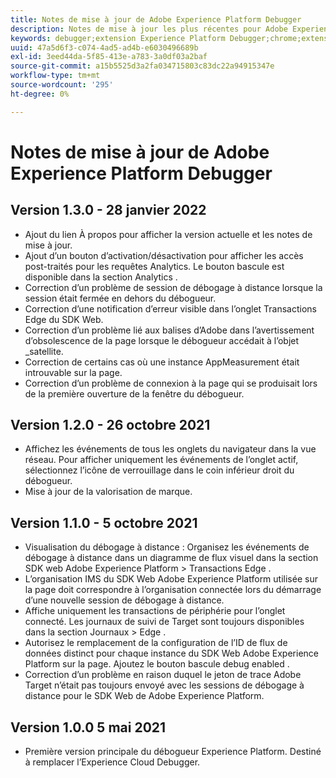 ```yaml
---
title: Notes de mise à jour de Adobe Experience Platform Debugger
description: Notes de mise à jour les plus récentes pour Adobe Experience Platform Debugger.
keywords: debugger;extension Experience Platform Debugger;chrome;extension;notes de mise à jour
uuid: 47a5d6f3-c074-4ad5-ad4b-e6030496689b
exl-id: 3eed44da-5f85-413e-a783-3a0df03a2baf
source-git-commit: a15b5525d3a2fa034715803c83dc22a94915347e
workflow-type: tm+mt
source-wordcount: '295'
ht-degree: 0%

---
```


# Notes de mise à jour de Adobe Experience Platform Debugger

## Version 1.3.0 - 28 janvier 2022

* Ajout du lien À propos pour afficher la version actuelle et les notes de mise à jour.
* Ajout d’un bouton d’activation/désactivation pour afficher les accès post-traités pour les requêtes Analytics. Le bouton bascule est disponible dans la section Analytics .
* Correction d’un problème de session de débogage à distance lorsque la session était fermée en dehors du débogueur.
* Correction d’une notification d’erreur visible dans l’onglet Transactions Edge du SDK Web.
* Correction d’un problème lié aux balises d’Adobe dans l’avertissement d’obsolescence de la page lorsque le débogueur accédait à l’objet _satellite.
* Correction de certains cas où une instance AppMeasurement était introuvable sur la page.
* Correction d’un problème de connexion à la page qui se produisait lors de la première ouverture de la fenêtre du débogueur.

## Version 1.2.0 - 26 octobre 2021

* Affichez les événements de tous les onglets du navigateur dans la vue réseau. Pour afficher uniquement les événements de l’onglet actif, sélectionnez l’icône de verrouillage dans le coin inférieur droit du débogueur.
* Mise à jour de la valorisation de marque.

## Version 1.1.0 - 5 octobre 2021

* Visualisation du débogage à distance : Organisez les événements de débogage à distance dans un diagramme de flux visuel dans la section SDK web Adobe Experience Platform > Transactions Edge .
* L’organisation IMS du SDK Web Adobe Experience Platform utilisée sur la page doit correspondre à l’organisation connectée lors du démarrage d’une nouvelle session de débogage à distance.
* Affiche uniquement les transactions de périphérie pour l’onglet connecté. Les journaux de suivi de Target sont toujours disponibles dans la section Journaux > Edge .
* Autorisez le remplacement de la configuration de l’ID de flux de données distinct pour chaque instance du SDK Web Adobe Experience Platform sur la page. Ajoutez le bouton bascule debug enabled .
* Correction d’un problème en raison duquel le jeton de trace Adobe Target n’était pas toujours envoyé avec les sessions de débogage à distance pour le SDK Web de Adobe Experience Platform.

## Version 1.0.0 5 mai 2021

* Première version principale du débogueur Experience Platform. Destiné à remplacer l’Experience Cloud Debugger.
